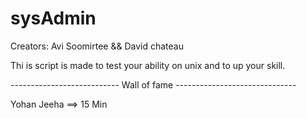 # sysAdmin

Creators: Avi Soomirtee && David chateau

Thi is script is made to test your ability on unix and to up your skill.



--------------------------- Wall of fame ------------------------------

Yohan Jeeha ==> 15 Min
